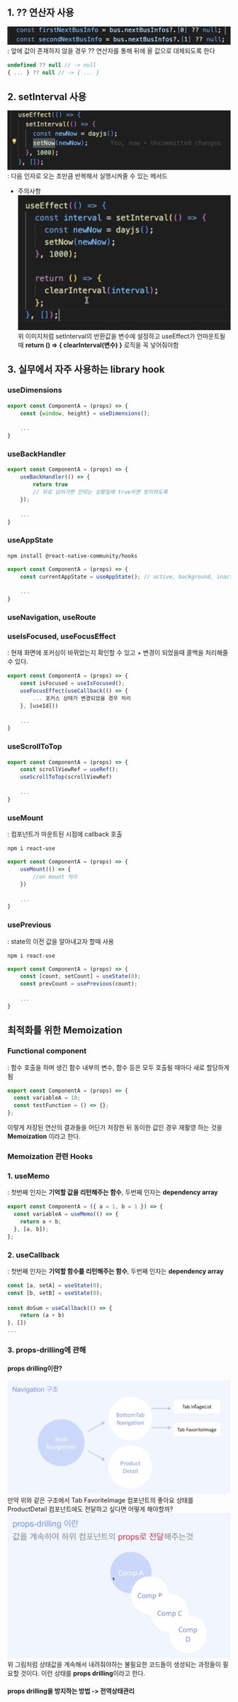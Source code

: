 ## 1. ?? 연산자 사용

![alt text](image-4.png)
: 앞에 값이 존재하지 않을 경우 ?? 연산자를 통해 뒤에 올 값으로 대체되도록 한다

```js
undefined ?? null // -> null
{ ... } ?? null // -> { ... }
```

## 2. setInterval 사용

![](image-5.png)
: 다음 인자로 오는 초만큼 반복해서 실행시켜줄 수 있는 메서드

- 주의사항
  ![alt text](image-6.png)
  위 이미지처럼 setInterval의 반환값을 변수에 설정하고 useEffect가 언마운트될 때 **return () => { clearInterval(변수) }** 로직을 꼭 넣어줘야함

## 3. 실무에서 자주 사용하는 library hook

### useDimensions

```js
export const ComponentA = (props) => {
    const {window, height} = useDimensions();

    ...
}
```

### useBackHandler

```js
export const ComponentA = (props) => {
    useBackHandler(() => {
        return true
        // 뒤로 넘어가면 안되는 상황일때 true이면 방지하도록
    });

    ...
}
```

### useAppState

```
npm install @react-native-community/hooks
```

```js
export const ComponentA = (props) => {
    const currentAppState = useAppState(); // active, background, inactive(only ios)

    ...
}

```

### useNavigation, useRoute

### useIsFocused, useFocusEffect

: 현재 화면에 포커싱이 바뀌었는지 확인할 수 있고 + 변경이 되었을때 콜백을 처리해줄 수 있다.

```js
export const ComponentA = (props) => {
    const isFocused = useIsFocused();
    useFocusEffect(useCallback(() => {
        ... 포커스 상태가 변경되었을 경우 처리
    }, [useId]))

    ...
}
```

### useScrollToTop

```js
export const ComponentA = (props) => {
    const scrollViewRef = useRef();
    useScrollToTop(scrollViewRef)

    ...
}
```

### useMount

: 컴포넌트가 마운트된 시점에 callback 호출

```
npm i react-use
```

```js
export const ComponentA = (props) => {
    useMount(() => {
        //on mount 처리
    })

    ...
}
```

### usePrevious

: state의 이전 값을 알아내고자 할때 사용

```
npm i react-use
```

```js
export const ComponentA = (props) => {
    const [count, setCount] = useState(0);
    const prevCount = usePrevious(count);

    ...
}
```

## 최적화를 위한 Memoization

### Functional component

: 함수 호출을 하며 생긴 함수 내부의 변수, 함수 등은 모두 호출될 때마다 새로 할당하게 됨

```js
export const ComponentA = (props) => {
  const variableA = 10;
  const testFunction = () => {};
};
```

이렇게 저장된 연산의 결과들을 어딘가 저장한 뒤 동이한 값인 경우 재활영 하는 것을 **Memoization** 이라고 한다. <br/>

### Memoization 관련 Hooks

### 1. useMemo

: 첫번째 인자는 **기억할 값을 리턴해주는 함수**, 두번째 인자는 **dependency array**

```js
export const ComponentA = ({ a = 1, b = 1 }) => {
  const variableA = useMemo(() => {
    return a + b;
  }, [a, b]);
};
```

### 2. useCallback

: 첫번째 인자는 **기억할 함수를 리턴해주는 함수**, 두번째 인자는 **dependency array**

```js
const [a, setA] = useState(0);
const [b, setB] = useState(0);

const doSum = useCallback(() => {
    return (a + b)
}, [])
...
```

### 3. props-drilling에 관해

#### props drilling이란?

![alt text](image-9.png)
만약 위와 같은 구조에서 Tab FavoriteImage 컴포넌트의 좋아요 상태를 ProductDetail 컴포넌트에도 전달하고 싶다면 어떻게 해야할까?
![alt text](image-11.png)
위 그림처럼 상태값을 계속해서 내려줘야하는 불필요한 코드들이 생성되는 과정들이 필요할 것이다.
이런 상태를 **props drilling**이라고 한다.

#### props drilling을 방지하는 방법 -> 전역상태관리
